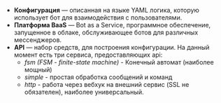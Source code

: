 - **Конфигурация** — описанная на языке YAML логика, которую использует бот для взаимодействия с пользователями.  
- **Платформа BaaS** — Bot as a Service, программное обеспечение, запущенное в облаке, обслуживающее ботов для различных мессенджеров.
- **API** — набор средств, для построения конфигурации. На данный момент есть три сервиса, предоставляющих api:
    * *fsm (FSM - finite-state machine)* - Конечный автомат (наиболее мощный)
    * *simple* - простая обработка сообщений и команд
    * *http* - работа через вебхук на внешний сервис (SSL не обязателен), наиболее универсальный.

